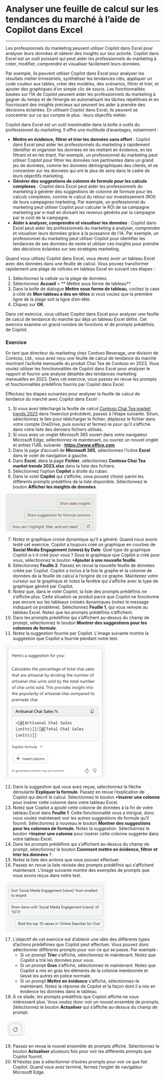 # Analyser une feuille de calcul sur les tendances du marché à l’aide de Copilot dans Excel
---
Les professionnels du marketing peuvent utiliser Copilot dans Excel pour analyser leurs données et obtenir des insights sur leur activité. Copilot dans Excel est un outil puissant qui peut aider les professionnels du marketing à créer, modifier, comprendre et visualiser facilement leurs données.

Par exemple, ils peuvent utiliser Copilot dans Excel pour analyser les résultats métier trimestriels, synthétiser les tendances clés, appliquer un code couleur aux tables, créer des modèles, des scénarios, filtrer et trier, et ajouter des graphiques d’un simple clic de souris. Les fonctionnalités basées sur l’IA de Copilot peuvent aider les professionnels du marketing à gagner du temps et de l’énergie en automatisant les tâches répétitives et en fournissant des insights précieux qui peuvent les aider à prendre des décisions éclairées. En utilisant Copilot dans Excel, ils peuvent se concentrer sur ce qui compte le plus : leurs objectifs métier.

Copilot dans Excel est un outil inestimable dans la boîte à outils du professionnel du marketing. Il offre une multitude d’avantages, notamment :

 -  **Mettre en évidence, filtrer et trier les données sans effort** : Copilot dans Excel peut aider les professionnels du marketing à rapidement identifier et organiser les données en les mettant en évidence, en les filtrant et en les triant. Par exemple, un professionnel du marketing peut utiliser Copilot pour filtrer les données non pertinentes dans un grand jeu de données, comme les données démographiques des clients, et se concentrer sur les données qui ont le plus de sens dans le cadre de leurs objectifs marketing.
 -  **Générer des suggestions de colonne de formule pour les calculs complexes** : Copilot dans Excel peut aider les professionnels du marketing à générer des suggestions de colonne de formule pour les calculs complexes, comme le calcul du retour sur investissement (ROI) de leurs campagnes marketing. Par exemple, un professionnel du marketing peut utiliser Copilot pour calculer le ROI de sa campagne marketing par e-mail en divisant les revenus générés par la campagne par le coût de la campagne.
 -  **Aider à analyser, comprendre et visualiser les données** : Copilot dans Excel peut aider les professionnels du marketing à analyser, comprendre et visualiser leurs données grâce à la puissance de l’IA. Par exemple, un professionnel du marketing peut utiliser Copilot pour identifier les tendances de ses données de vente et utiliser ces insights pour prendre des décisions éclairées sur ses stratégies marketing.

Quand vous utilisez Copilot dans Excel, vous devez avoir un tableau Excel avec des données dans une feuille de calcul. Vous pouvez transformer rapidement une plage de cellules en tableau Excel en suivant ces étapes :

1.  Sélectionnez la cellule ou la plage de données.
2.  Sélectionnez **Accueil** &gt; ** Mettre sous forme de tableau**.
3.  Dans la boîte de dialogue **Mettre sous forme de tableau**, cochez la case à côté de **Mon tableau a des en-têtes** si vous voulez que la première ligne de la plage soit la ligne d’en-tête.
4.  Cliquez sur **OK**.

Dans cet exercice, vous utilisez Copilot dans Excel pour analyser une feuille de calcul de tendance du marché qui déjà un tableau Excel défini. Cet exercice examine un grand nombre de fonctions et de prompts prédéfinis de Copilot.<br>

### Exercice

En tant que directeur du marketing chez Contoso Beverage, une division de Contoso, Ltd., vous avez reçu une feuille de calcul de tendance du marché montrant l’activité mensuelle du produit Chai Tea de Contoso en 2023. Vous voulez utiliser les fonctionnalités de Copilot dans Excel pour analyser le rapport et fournir une analyse détaillée des tendances marketing mensuelles en 2023. Dans cet exercice, vous passez en revue les prompts et fonctionnalités prédéfinis fournis par Copilot dans Excel.

Effectuez les étapes suivantes pour analyser la feuille de calcul de tendance du marché avec Copilot dans Excel :

1.  Si vous avez téléchargé la feuille de calcul [Contoso Chai Tea market trends 2023](https://edxinteractivepage.blob.core.windows.net/ms-4004/Contoso%20Chai%20Tea%20market%20trends%202023.xlsx) dans l’exercice précédent, passez à l’étape suivante. Sinon, sélectionnez le lien pour télécharger le fichier, déplacez le fichier dans votre compte OneDrive, puis ouvrez et fermez-le pour qu’il s’affiche dans votre liste des derniers fichiers utilisés.
2.  Si vous avez un onglet Microsoft 365 ouvert dans votre navigateur Microsoft Edge, sélectionnez-le maintenant, ou ouvrez un nouvel onglet et entrez l’URL suivante : **https://www.office.com**
3.  Dans la page d’accueil de **Microsoft 365**, sélectionnez l’icône **Excel** dans le volet de navigation à gauche.
4.  Dans **Excel**, dans la page **Fichier**, sélectionnez **Contoso Chai Tea market trends 2023.xlsx** dans la liste des fichiers.
5.  Sélectionnez l’option **Copilot** à droite du ruban.
6.  Dans le volet **Copilot** qui s’affiche, vous pouvez choisir parmi les différents prompts prédéfinis de la liste disponible. Sélectionnez le bouton **Afficher les insights de données**.
    
  ![Capture d’écran montrant les prompts prédéfinis dans le volet Copilot.](../media/copilot-excel-prompts-fb96f587.png)
    
7.  Notez le graphique croisé dynamique qu’il a généré. Quand nous avons testé cet exercice, Copilot a toujours créé un graphique en courbes de **Social Media Engagement (views) by Date**. Quel type de graphique Copilot a-t-il créé pour vous ? Sous le graphique que Copilot a créé pour vous, sélectionnez le bouton **+Ajouter à une nouvelle feuille**.
8.  Sélectionnez **Feuille 2**. Passez en revue la nouvelle feuille de données créée par Copilot. Copilot a inclus à la fois le graphe et la colonne de données de la feuille de calcul à l’origine de ce graphe. Maintenez votre curseur sur le graphique et notez la fenêtre qui s’affiche avec le type de graphique généré par Copilot.
9.  Notez que, dans le volet Copilot, la liste des prompts prédéfinis ne s’affiche plus. Cette situation se produit parce que Copilot ne fonctionne pas encore sur les tableaux croisés dynamiques (notez le message indiquant ce problème). Sélectionnez **Feuille 1**, qui vous renvoie au tableau Excel. Notez que les prompts prédéfinis s’affichent.
10. Dans les prompts prédéfinis qui s’affichent au-dessus du champ de prompt, sélectionnez le bouton **Montrer des suggestions pour les colonnes de formule**.
11. Notez la suggestion fournie par Copilot. L’image suivante montre la suggestion que Copilot a fournie pendant notre test.
    
   ![Capture d’écran montrant une suggestion Copilot impliquant les ventes d’Artisanal Chai.](../media/copilot-excel-suggestion-artisanal-63acef26.png)
    
12. Dans la suggestion que vous avez reçue, sélectionnez la flèche déroulante **Expliquer la formule**. Passez en revue l’explication de Copilot qui décrit le calcul. Sélectionnez le bouton **+Insérer une colonne** pour insérer cette colonne dans votre tableau Excel.
13. Notez que Copilot a ajouté cette colonne de données à la fin de votre tableau Excel dans **Feuille 1**. Cette fonctionnalité vous a intrigué, donc vous voulez maintenant voir les autres suggestions de formule qu’il fournit. Sélectionnez à nouveau le bouton **Montrer des suggestions pour les colonnes de formule**. Notez la suggestion. Sélectionnez le bouton **+Insérer une colonne** pour insérer cette colonne suggérée dans votre tableau Excel.
14. Dans les prompts prédéfinis qui s’affichent au-dessus du champ de prompt, sélectionnez le bouton **Comment mettre en évidence, filtrer et trier les données** ?.
15. Notez la liste des actions que vous pouvez effectuer.
16. Passez en revue la liste révisée des prompts prédéfinis qui s’affichent maintenant. L’image suivante montre des exemples de prompts que nous avons reçus dans notre test.
    
   ![Capture d’écran montrant différents prompts de données prédéfinis, comme le tri, la mise en gras et montrant des éléments spécifiques.](../media/copilot-excel-data-prompts-a5b3d933.png)
    
17. L’objectif de cet exercice est d’obtenir une idée des différents types d’actions prédéfinies que Copilot peut effectuer. Vous pouvez donc sélectionner différents prompts pour voir ce qui se passe. Par exemple :
     -  Si un prompt **Trier** s’affiche, sélectionnez-le maintenant. Notez que Copilot a trié les données pour vous.
     -  Si un prompt **Gras** s’affiche, sélectionnez-le maintenant. Notez que Copilot a mis en gras les éléments de la colonne mentionnée et laissé les autres en police normale.
     -  Si un prompt **Mettre en évidence** s’affiche, sélectionnez-le maintenant. Notez la réponse de Copilot et la façon dont il a mis en évidence les données dans le tableau.
18. À ce stade, les prompts prédéfinis que Copilot affiche ne vous intéressent plus. Vous voulez donc voir un nouvel ensemble de prompts. Sélectionnez le bouton **Actualiser** qui s’affiche au-dessus du champ de prompt.
    
   ![Capture d’écran montrant le bouton Actualiser le prompt.](../media/copilot-excel-refresh-prompt-icon-3e82c059.png)
    
    
19. Passez en revue le nouvel ensemble de prompts affiché. Sélectionnez le bouton **Actualiser** plusieurs fois pour voir les différents prompts que Copilot fournit.
20. N’hésitez pas à sélectionner d’autres prompts pour voir ce que fait Copilot. Quand vous avez terminé, fermez l’onglet de navigateur Microsoft Edge.
